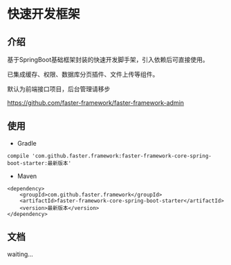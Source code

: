 # 快速开发框架

## 介绍

基于SpringBoot基础框架封装的快速开发脚手架，引入依赖后可直接使用。

已集成缓存、权限、数据库分页插件、文件上传等组件。

默认为前端接口项目，后台管理请移步

https://github.com/faster-framework/faster-framework-admin

## 使用

- Gradle

```
compile 'com.github.faster.framework:faster-framework-core-spring-boot-starter:最新版本'
```

- Maven

```
<dependency>
    <groupId>com.github.faster.framework</groupId>
    <artifactId>faster-framework-core-spring-boot-starter</artifactId>
    <version>最新版本</version>
</dependency>
```

## 文档

waiting...
